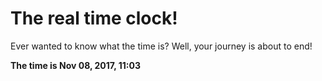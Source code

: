 # The real time clock!

Ever wanted to know what the time is? Well, your journey is about to end!

**The time is Nov 08, 2017, 11:03**
